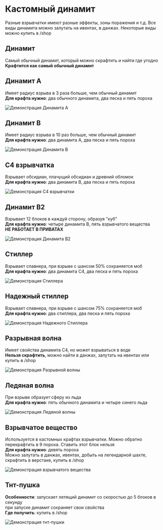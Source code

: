 # Кастомный динамит

Разные взрывчатки имеют разные эффекты, зоны поражения и т.д. Все виды динамита можно залутать на ивентах, в данжах. Некоторые виды можно купить в /shop

## Динамит

Самый обычный динамит, который можно скрафтить и найти где угодно \
 **Крафтится как самый обычный динамит**

## Динамит А

Имеет радиус взрыва в 3 раза больше, чем обычный динамит \
 **Для крафта нужно**: два обычного динамита, два песка и пять пороха

![Демонстрация Динамита А](./assets/photo_1_2025-07-16_17-43-12.jpg)

## Динамит B

Имеет радиус взрыва в 10 раз больше, чем обычный динамит \
 **Для крафта нужно**: два динамита А, два песка и пять пороха

![Демонстрация Динамита В](./assets/photo_2_2025-07-16_17-43-12.jpg)

## С4 взрывчатка

Взрывает обсидиан, плачущий обсидиан и древний обломок \
 **Для крафта нужно**: два динамита В, два песка и пять пороха

![Демонстрация С4 взрывчатки](./assets/photo_3_2025-07-16_17-43-12.jpg)

## Динамит В2

Взрывает 12 блоков в каждуй сторону, образуя "куб" \
 **Для крафта нужно**: четыре динамита В, пять взрывчатого вещества \
 **НЕ РАБОТАЕТ В ПРИВАТАХ**

![Демонстрация Динамита В2](./assets/photo_6_2025-07-16_17-43-12.jpg)

## Стиллер

Взрывает спавнера, при взрыве с шансом 50% сохраняется моб \
 **Для крафта нужно**: два динамита С4, два песка и пять пороха

![Демонстрация Стиллера](./assets/photo_4_2025-07-16_17-43-12.jpg)

## Надежный стиллер

Взрывает спавнера, при взрыве с шансом 75% сохраняется моб \
 **Для крафта нужно**: два стиллера, два песка и пять пороха

![Демонстрация Надежного Стиллера](./assets/photo_7_2025-07-16_17-43-12.jpg)

## Разрывная волна

Имеет свойства динамита С4, но может взрываться в воде \
 **Нельзя скрафтить**, можно найти в данжах, залутать на ивентах или купить в /shop

![Демонстрация Разрывной волны](./assets/photo_9_2025-07-16_23-05-34.jpg)

## Ледяная волна

При взрыве образует сферу из льда \
 **Для крафта нужно**: пять обычного динамита и четыре синего льда

![Демонстрация Ледяной волны](./assets/photo_8_2025-07-16_17-43-12.jpg)

## Взрывчатое вещество

Используется в кастомных крафтах взрывчатки. Можно обратно перекрафтить в 9 пороха. Ставить этот блок нельзя \
 **Для крафта нужно**: девять пороха \
 Можно залутать в данжах, ивентах, добыть на легендарной шахте, скрафтить в верстаке, купить в /shop

![Демонстрация взрывчатого вещества](./assets/photo_5_2025-07-16_17-43-12.jpg)

## Тнт-пушка

**Особенности**: запускает летящий динамит со скоростью до 5 блоков в секунду \
 при запуске динамит сохраняет свои свойства \
 **Где получить**: купить в /shop

![Демонстрация тнт-пушки](./assets/photo_2025-07-16_18-20-33.jpg)
